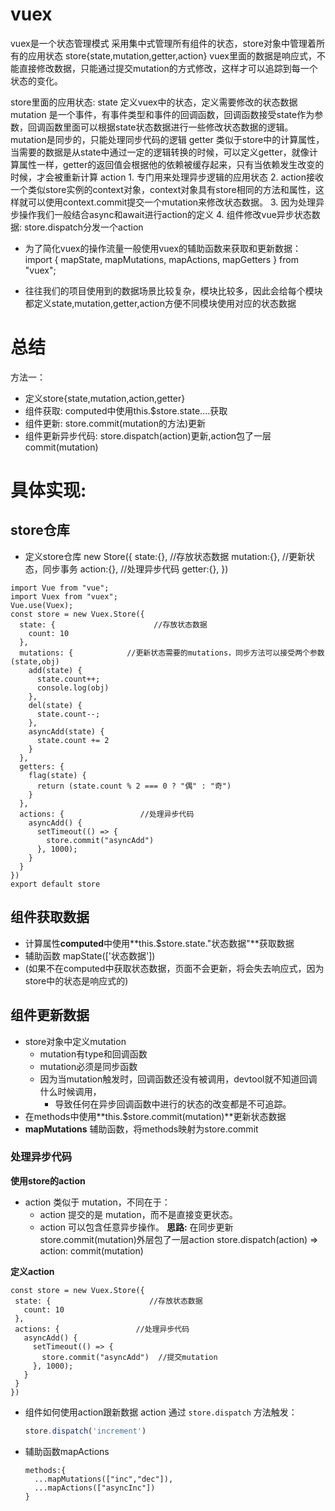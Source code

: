 # vuex
vuex是一个状态管理模式
采用集中式管理所有组件的状态，store对象中管理着所有的应用状态
store{state,mutation,getter,action}
vuex里面的数据是响应式，不能直接修改数据，只能通过提交mutation的方式修改，这样才可以追踪到每一个状态的变化。

store里面的应用状态:
  state 
    定义vuex中的状态，定义需要修改的状态数据
  mutation
    是一个事件，有事件类型和事件的回调函数，回调函数接受state作为参数，回调函数里面可以根据state状态数据进行一些修改状态数据的逻辑。
    mutation是同步的，只能处理同步代码的逻辑
  getter
    类似于store中的计算属性，当需要的数据是从state中通过一定的逻辑转换的时候，可以定义getter，就像计算属性一样，getter的返回值会根据他的依赖被缓存起来，只有当依赖发生改变的时候，才会被重新计算
  action
    1. 专门用来处理异步逻辑的应用状态
    2. action接收一个类似store实例的context对象，context对象具有store相同的方法和属性，这样就可以使用context.commit提交一个mutation来修改状态数据。
    3. 因为处理异步操作我们一般结合async和await进行action的定义
    4. 组件修改vue异步状态数据: store.dispatch分发一个action

* 为了简化vuex的操作流量一般使用vuex的辅助函数来获取和更新数据：
  import { mapState, mapMutations, mapActions, mapGetters } from "vuex";

* 往往我们的项目使用到的数据场景比较复杂，模块比较多，因此会给每个模块都定义state,mutation,getter,action方便不同模块使用对应的状态数据

# 总结
方法一：
  - 定义store{state,mutation,action,getter}
  - 组件获取: computed中使用this.$store.state....获取
  - 组件更新: store.commit(mutation的方法)更新
  - 组件更新异步代码: store.dispatch(action)更新,action包了一层commit(mutation)


# 具体实现: 
## store仓库
* 定义store仓库
new Store({
  state:{},     //存放状态数据
  mutation:{},  //更新状态，同步事务
  action:{},   //处理异步代码
  getter:{},
})

```案例,定义store仓库
import Vue from "vue";
import Vuex from "vuex";
Vue.use(Vuex);
const store = new Vuex.Store({
  state: {                      //存放状态数据
    count: 10
  },
  mutations: {            //更新状态需要的mutations，同步方法可以接受两个参数(state,obj)
    add(state) {
      state.count++;
      console.log(obj)
    },
    del(state) {
      state.count--;
    },
    asyncAdd(state) {
      state.count += 2
    }
  },
  getters: {
    flag(state) {
      return (state.count % 2 === 0 ? "偶" : "奇")
    }
  },
  actions: {                 //处理异步代码
    asyncAdd() {
      setTimeout(() => {
        store.commit("asyncAdd")
      }, 1000);
    }
  }
})
export default store
```

## 组件获取数据
  * 计算属性**computed**中使用**this.$store.state."状态数据"**获取数据
  * 辅助函数 mapState(['状态数据'])
  * (如果不在computed中获取状态数据，页面不会更新，将会失去响应式，因为store中的状态是响应式的)

## 组件更新数据
  * store对象中定义mutation
    - mutation有type和回调函数
    - mutation必须是同步函数
    - 因为当mutation触发时，回调函数还没有被调用，devtool就不知道回调什么时候调用，
      - 导致任何在异步回调函数中进行的状态的改变都是不可追踪。
  * 在methods中使用**this.$store.commit(mutation)**更新状态数据
  * **mapMutations** 辅助函数，将methods映射为store.commit

### 处理异步代码
**使用store的action**
  - action 类似于 mutation，不同在于：
    - action 提交的是 mutation，而不是直接变更状态。
    - action 可以包含任意异步操作。
**思路:**
  在同步更新store.commit(mutation)外层包了一层action
  store.dispatch(action) => action: commit(mutation)

**定义action**  
 ```
 const store = new Vuex.Store({
  state: {                      //存放状态数据
    count: 10
  },
  actions: {                 //处理异步代码
    asyncAdd() {
      setTimeout(() => {
        store.commit("asyncAdd")  //提交mutation
      }, 1000);
    }
  }
})
 ```

* 组件如何使用action跟新数据
  action 通过 `store.dispatch` 方法触发：
  ``` js
  store.dispatch('increment')
  ```
  
* 辅助函数mapActions
  ```
  methods:{
    ...mapMutations(["inc","dec"]),
    ...mapActions(["asyncInc"])
  }
  ```



